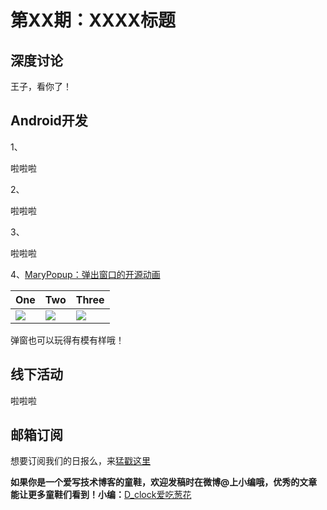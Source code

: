 # 第XX期：XXXX标题

## 深度讨论

[]()

王子，看你了！

## Android开发

1、[]()

啦啦啦

2、[]()

啦啦啦

3、[]()

啦啦啦

4、[MaryPopup：弹出窗口的开源动画](https://github.com/Meetic/MaryPopup)

One | Two | Three
--- | --- | ---
![](https://github.com/Meetic/MaryPopup/raw/master/media/center.gif) | ![](https://github.com/Meetic/MaryPopup/raw/master/media/draggable.gif)  |  ![](https://github.com/Meetic/MaryPopup/raw/master/media/scaledown.gif)

弹窗也可以玩得有模有样哦！

## 线下活动

[]()

啦啦啦


## 邮箱订阅

想要订阅我们的日报么，来[猛戳这里](http://list.qq.com/cgi-bin/qf_invite?id=d469993d2c888e971c0fbb2309c4d84256968386b126b967)

**如果你是一个爱写技术博客的童鞋，欢迎发稿时在微博@上小编哦，优秀的文章能让更多童鞋们看到！小编：**[D_clock爱吃葱花](http://weibo.com/2480694892/profile?rightmod=1&wvr=6&mod=personinfo&is_all=1)